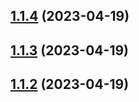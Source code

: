 ## [1.1.4](https://github.com/jacobtipp/monorepo-release-demo/compare/monorepo-release-demo-b-v1.1.3...monorepo-release-demo-b-v1.1.4) (2023-04-19)

## [1.1.3](https://github.com/jacobtipp/monorepo-release-demo/compare/monorepo-release-demo-b-v1.1.2...monorepo-release-demo-b-v1.1.3) (2023-04-19)

## [1.1.2](https://github.com/jacobtipp/monorepo-release-demo/compare/monorepo-release-demo-b-v1.1.1...monorepo-release-demo-b-v1.1.2) (2023-04-19)
